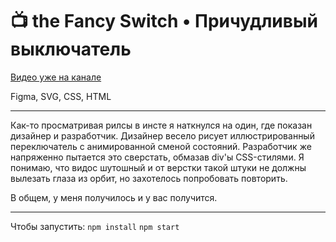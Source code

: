 # 📺 the Fancy Switch • Причудливый выключатель

[Видео уже на канале](https://youtu.be/WiWiN_NrXqU)

Figma, SVG, CSS, HTML

---

Как-то просматривая рилсы в инсте я наткнулся на один, где показан дизайнер и разработчик. Дизайнер весело рисует иллюстрированный переключатель с анимированной сменой состояний. Разработчик же напряженно пытается это сверстать, обмазав div'ы CSS-стилями. Я понимаю, что видос шутошный и от верстки такой штуки не должны вылезать глаза из орбит, но захотелось попробовать повторить.

В общем, у меня получилось и у вас получится.

---

Чтобы запустить:
`npm install`
`npm start`
